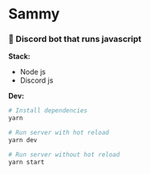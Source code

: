 # Sammy

### :tropical_fish: Discord bot that runs javascript

**Stack:**

-   Node js
-   Discord js

**Dev:**

```bash
# Install dependencies
yarn

# Run server with hot reload
yarn dev

# Run server without hot reload
yarn start

```

